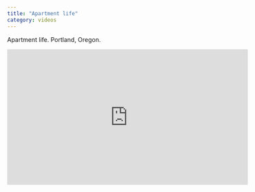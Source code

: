 ```yaml
---
title: "Apartment life"
category: videos
---
```


Apartment life. Portland, Oregon.

<p>
<iframe
  width="560"
  height="315"
  src="https://www.youtube.com/embed/q0iZaBKL8YI"
  frameborder="0"
  allowfullscreen>
</iframe>
</p>
